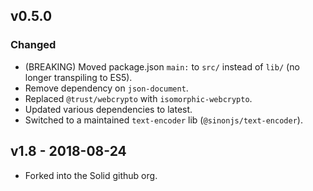 ## v0.5.0

### Changed
- (BREAKING) Moved package.json `main:` to `src/` instead of `lib/` (no longer
  transpiling to ES5).
- Remove dependency on `json-document`.
- Replaced `@trust/webcrypto` with `isomorphic-webcrypto`.
- Updated various dependencies to latest.
- Switched to a maintained `text-encoder` lib (`@sinonjs/text-encoder`).

## v1.8 - 2018-08-24

- Forked into the Solid github org.
